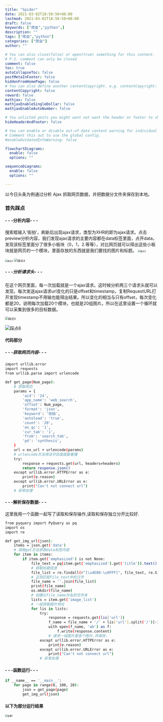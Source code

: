 ```yaml
---
title: "Spider"
date: 2021-03-02T18:50:50+08:00
lastmod: 2021-03-02T18:50:50+08:00
draft: false
keywords: ["爬虫","python",]
description: ""
tags: ["爬虫","python"]
categories: ["爬虫"]
author: ""

# You can also close(false) or open(true) something for this content.
# P.S. comment can only be closed
comment: false
toc: true
autoCollapseToc: false
postMetaInFooter: false
hiddenFromHomePage: false
# You can also define another contentCopyright. e.g. contentCopyright: "This is another copyright."
contentCopyright: false
reward: false
mathjax: false
mathjaxEnableSingleDollar: false
mathjaxEnableAutoNumber: false

# You unlisted posts you might want not want the header or footer to show
hideHeaderAndFooter: false

# You can enable or disable out-of-date content warning for individual post.
# Comment this out to use the global config.
#enableOutdatedInfoWarning: false

flowchartDiagrams:
  enable: false
  options: ""

sequenceDiagrams: 
  enable: false
  options: ""

---
```

以今日头条为例通过分析 Ajax 抓取网页数据，并把数据分文件夹保存到本地。
<!--more-->
### 首先踩点

#### - - -分析内容- - - 

搜索框输入‘街拍’，刷新后出现ajax请求，类型为XHR的即为ajax请求。点击preview分析内容，我们发现ajax请求的主要内容都在data标签里面，点开data，发现该标签里面分了很多小板块（0，1，2.等等），对比网页就可以得出这些小板块就是网页的一个模块，里面存放的东西就是我们要找的图片和标题。
<img src="https://cdn.jsdelivr.net/gh/wtnyzhsq/cdnstatic/img/%E8%B8%A9%E7%82%B92.png" alt="踩点2" style="zoom: 50%;" />

<img src="https://cdn.jsdelivr.net/gh/wtnyzhsq/cdnstatic/img/%E8%B8%A9%E7%82%B94.png" alt="踩点3" style="zoom:50%;" />

<img src="https://cdn.jsdelivr.net/gh/wtnyzhsq/cdnstatic/img/%E8%B8%A9%E7%82%B95.png" alt="踩点4" style="zoom:67%;" />

##### - - -分析请求头- - - 

在这个网页里面，每一次加载就是一个ajax请求。这时候分析两三个请求头就可以发现，每次发送ajax请求url变化的只是offset和timestamp，复制RequestURL打开发现timestamp不用输也能得出结果。所以变化的相当与只有offset，每次变化都是20，说明每次加载20个模块，也就是20组图片。所以在这里设置一个循环就可以采集到很多的目标数据。

<img src="https://cdn.jsdelivr.net/gh/wtnyzhsq/cdnstatic/img/%E8%B8%A9%E7%82%B95-1.png" alt="踩点5" style="zoom:67%;" />

![踩点6](https://cdn.jsdelivr.net/gh/wtnyzhsq/cdnstatic/img/%E8%B8%A9%E7%82%B96.png)



#### 代码部分

##### - - -获取网页内容- - - 
``` bash
import urllib.error
import requests
from urllib.parse import urlencode

def get_page(Num_page):
    # 获取网页
    params = {
        'aid': '24',
        'app_name': 'web_search',
        'offset': Num_page,
        'format': 'json',
        'keyword': '街拍',
        'autoload': 'true',
        'count': '20',
        'en_qc': '1',
        'cur_tab': '1',
        'from': 'search_tab',
        'pd': 'synthesis',
    }
    url = ex_url + urlencode(params)
    # urlencode方法用法可百度就能看懂
    try:
        response = requests.get(url, headers=headers)
        return response.json()
    except urllib.error.HTTPError as e:
        print(e.reason)
    except urllib.error.URLError as e:
        print("Can't not connect url")
    # 异常处理
```
#### - - -解析保存数据- - - 
这里我用一个函数一起写了读取和保存操作,读取和保存独立分开比较好.
``` bash
from pyquery import PyQuery as pq
import os
import re

def get_img_url(json):
    items = json.get('data')
    # 调用get方法获取data标签内容
    for item in items:
        if item.get('emphasized') is not None:
            file_text = pq(item.get('emphasized').get('title')).text()
            # 获取标题信息
            file_list = re.findall(r"[\u4E00-\u9FFF]", file_text, re.S)
            # 正则匹配file_text中的汉字
            file_name = ''.join(file_list)
            print(file_name)
            os.mkdir(file_name)
            # 创建以file_name为名的文件夹
            lists = item.get('image_list')
            # 一组获取图片地址
            for lis in lists:
                try:
                    response = requests.get(lis['url'])
                    f_name = file_name + '/' + lis['url'].split('/')[-1] + '.jpg'
                    with open(f_name, 'wb') as f:
                        f.write(response.content)
                    # 请求一组图片里各个图片.并保存.
                except urllib.error.HTTPError as e:
                    print(e.reason)
                except urllib.error.URLError as e:
                    print("Can't not connect url")
                # 异常处理
```
#### - - -函数运行- - - 
```bash
if __name__ == '__main__':
    for page in range(0, 100, 20):
        json = get_page(page)
        get_img_url(json)
```

#### 以下为部分运行结果
<img src="https://cdn.jsdelivr.net/gh/wtnyzhsq/cdnstatic/img/%E7%BB%93%E6%9E%9C2.png" alt="结果1" style="zoom:50%;" />